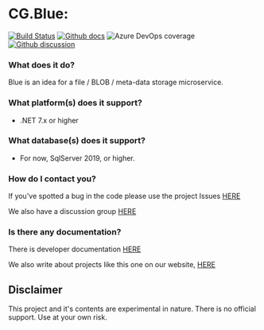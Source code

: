# CG.Blue: 
[![Build Status](https://dev.azure.com/codegator/CG.Blue/_apis/build/status/CodeGator.CG.Blue?branchName=main)](https://dev.azure.com/codegator/CG.Blue/_build/latest?definitionId=96&branchName=main)
[![Github docs](https://img.shields.io/static/v1?label=Documentation&message=online&color=blue)](https://codegator.github.io/CG.Blue/index.html)
![Azure DevOps coverage](https://img.shields.io/azure-devops/coverage/codegator/CG.Blue/96)
[![Github discussion](https://img.shields.io/badge/Discussion-online-blue)](https://github.com/CodeGator/CG.Blue/discussions)

### What does it do?

Blue is an idea for a file / BLOB / meta-data storage microservice. 

### What platform(s) does it support?

* .NET 7.x or higher

### What database(s) does it support?

* For now, SqlServer 2019, or higher.

### How do I contact you?

If you've spotted a bug in the code please use the project Issues [HERE](https://github.com/CodeGator/CG.Blue/issues)

We also have a discussion group [HERE](https://github.com/CodeGator/CG.Blue/discussions)

### Is there any documentation?

There is developer documentation [HERE](https://codegator.github.io/CG.Blue/)

We also write about projects like this one on our website, [HERE](http://www.codegator.com)

## Disclaimer

This project and it's contents are experimental in nature. There is no official support. Use at your own risk.